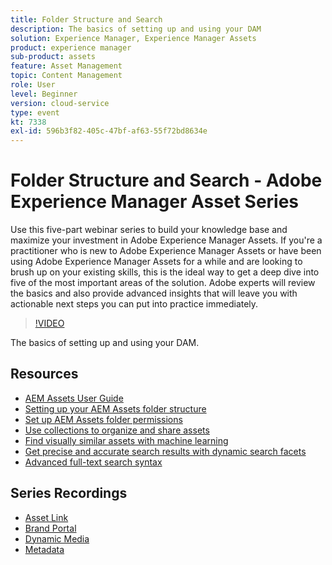 ```yaml
---
title: Folder Structure and Search
description: The basics of setting up and using your DAM
solution: Experience Manager, Experience Manager Assets
product: experience manager
sub-product: assets
feature: Asset Management
topic: Content Management
role: User
level: Beginner
version: cloud-service
type: event
kt: 7338
exl-id: 596b3f82-405c-47bf-af63-55f72bd8634e
---
```

# Folder Structure and Search - Adobe Experience Manager Asset Series

Use this five-part webinar series to build your knowledge base and maximize your investment in Adobe Experience Manager Assets. If you're a practitioner who is new to Adobe Experience Manager Assets or have been using Adobe Experience Manager Assets for a while and are looking to brush up on your existing skills, this is the ideal way to get a deep dive into five of the most important areas of the solution. Adobe experts will review the basics and also provide advanced insights that will leave you with actionable next steps you can put into practice immediately.

>[!VIDEO](https://video.tv.adobe.com/v/332135/?quality=12&learn=on&hidetitle=true)

The basics of setting up and using your DAM.

## Resources

* [AEM Assets User Guide](https://docs.adobe.com/content/help/en/experience-manager-65/assets/home.html)
* [Setting up your AEM Assets folder structure](https://experienceleague.adobe.com/docs/experience-manager-learn/assets/configuring/baseline-folders.html)
* [Set up AEM Assets folder permissions](https://experienceleague.adobe.com/docs/experience-manager-learn/assets/configuring/baseline-permissions.html)
* [Use collections to organize and share assets](https://docs.adobe.com/content/help/en/experience-manager-learn/assets/search-and-discovery/collections.html)
* [Find visually similar assets with machine learning](https://docs.adobe.com/content/help/en/experience-manager-learn/assets/search-and-discovery/search.html)
* [Get precise and accurate search results with dynamic search facets](https://docs.adobe.com/content/help/en/experience-manager-learn/assets/search-and-discovery/search.html)
* [Advanced full-text search syntax](https://experienceleague.adobe.com/docs/experience-manager-64/assets/using/gql-search.html?lang=en#using)

## Series Recordings

+ [Asset Link](asset-link.md)
+ [Brand Portal](brand-portal.md)
+ [Dynamic Media](dynamic-media.md)
+ [Metadata](metadata.md)
